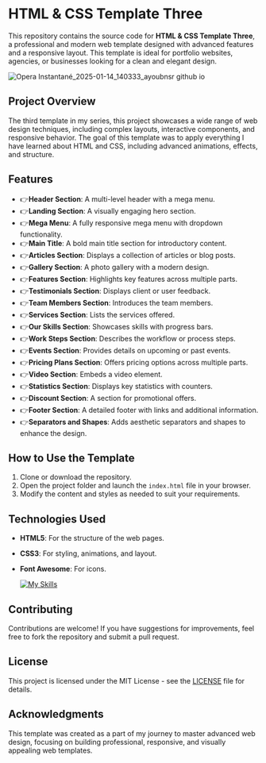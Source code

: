 # HTML & CSS Template Three

This repository contains the source code for **HTML & CSS Template Three**, a professional and modern web template designed with advanced features and a responsive layout. This template is ideal for portfolio websites, agencies, or businesses looking for a clean and elegant design.

![Opera Instantané_2025-01-14_140333_ayoubnsr github io](https://github.com/user-attachments/assets/f1da8c37-b15e-47e0-a7a2-b700fe7518f5)

## Project Overview
The third template in my series, this project showcases a wide range of web design techniques, including complex layouts, interactive components, and responsive behavior. The goal of this template was to apply everything I have learned about HTML and CSS, including advanced animations, effects, and structure.

## Features
- 👉**Header Section**: A multi-level header with a mega menu.
- 👉**Landing Section**: A visually engaging hero section.
- 👉**Mega Menu**: A fully responsive mega menu with dropdown functionality.
- 👉**Main Title**: A bold main title section for introductory content.
- 👉**Articles Section**: Displays a collection of articles or blog posts.
- 👉**Gallery Section**: A photo gallery with a modern design.
- 👉**Features Section**: Highlights key features across multiple parts.
- 👉**Testimonials Section**: Displays client or user feedback.
- 👉**Team Members Section**: Introduces the team members.
- 👉**Services Section**: Lists the services offered.
- 👉**Our Skills Section**: Showcases skills with progress bars.
- 👉**Work Steps Section**: Describes the workflow or process steps.
- 👉**Events Section**: Provides details on upcoming or past events.
- 👉**Pricing Plans Section**: Offers pricing options across multiple parts.
- 👉**Video Section**: Embeds a video element.
- 👉**Statistics Section**: Displays key statistics with counters.
- 👉**Discount Section**: A section for promotional offers.
- 👉**Footer Section**: A detailed footer with links and additional information.
- 👉**Separators and Shapes**: Adds aesthetic separators and shapes to enhance the design.

## How to Use the Template
1. Clone or download the repository.
2. Open the project folder and launch the `index.html` file in your browser.
3. Modify the content and styles as needed to suit your requirements.

## Technologies Used
- **HTML5**: For the structure of the web pages.
- **CSS3**: For styling, animations, and layout.
- **Font Awesome**: For icons.

   [![My Skills](https://skillicons.dev/icons?i=html,css)](https://skillicons.dev)

## Contributing
Contributions are welcome! If you have suggestions for improvements, feel free to fork the repository and submit a pull request.

## License
This project is licensed under the MIT License - see the [LICENSE](LICENSE) file for details.

## Acknowledgments
This template was created as a part of my journey to master advanced web design, focusing on building professional, responsive, and visually appealing web templates.

